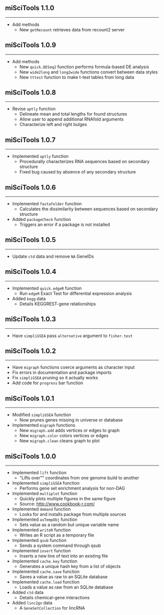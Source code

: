## miSciTools 1.1.0
---------------------
* Add methods
    * New `getRecount` retrieves data from recount2 server

## miSciTools 1.0.9
---------------------
* Add methods
    * New `quick.DESeq2` function performs formula-based DE analysis
    * New `wide2long` and `long2wide` functions convert between data styles
    * New `tttest` function to make t-test tables from long data

## miSciTools 1.0.8
---------------------
* Revise `aptly` function
    * Delineate mean and total lengths for found structures
    * Allow user to append additional RNAfold arguments
    * Characterize left and right bulges

## miSciTools 1.0.7
---------------------
* Implemented `aptly` function
    * Procedurally characterizes RNA sequences based on secondary structure
    * Fixed bug caused by absence of any secondary structure

## miSciTools 1.0.6
---------------------
* Implemented `fastafolder` function
    * Calculates the dissimilarity between sequences based on secondary structure
* Added `packageCheck` function
    * Triggers an error if a package is not installed

## miSciTools 1.0.5
---------------------
* Update `ctd` data and remove `NA` GeneIDs

## miSciTools 1.0.4
---------------------
* Implemented `quick.edgeR` function
    * Run `edgeR` Exact Test for differential expression analysis
* Added `kegg` data
    * Details KEGGREST-gene relationships

## miSciTools 1.0.3
---------------------
* Have `simpliGSEA` pass `alternative` argument to `fisher.test`

## miSciTools 1.0.2
---------------------
* Have `migraph` functions coerce arguments as character input
* Fix errors in documentation and package imports
* Fix `simpliGSEA` pruning so it actually works
* Add code for `progress` bar function

## miSciTools 1.0.1
---------------------
* Modified `simpliGSEA` function
    * Now prunes genes missing in universe or database
* Implemented `migraph` functions
    * New `migraph.add` adds vertices or edges to graph
    * New `migraph.color` colors vertices or edges
    * New `migraph.clean` cleans graph to plot

## miSciTools 1.0.0
---------------------
* Implemented `lift` function
    * "Lifts over"" coordinates from one genome build to another
* Implemented `simpliGSEA` function
    * Performs gene set enrichment analysis for non-DAG
* Implemented `multiplot` function
    * Quickly plots multiple figures in the same figure
    * Source: http://www.cookbook-r.com/
* Implemented `demand` function
    * Looks for and installs package from multiple sources
* Implemented `asTempObj` function
    * Sets value as a random but unique variable name
* Implemented `writeR` function
    * Writes an R script as a temporary file
* Implemented `qsub` function
    * Sends a system command through qsub
* Implemented `insert` function
    * Inserts a new line of text into an existing file
* Implemented `cache.key` function
    * Generates a unique hash key from a list of objects
* Implemented `cache.save` function
    * Saves a value as raw to an SQLite database
* Implemented `cache.load` function
    * Loads a value as raw from an SQLite database
* Added `ctd` data
    * Details chemical-gene interactions
* Added `linc2go` data
    * A `GeneSetCollection` for lincRNA
